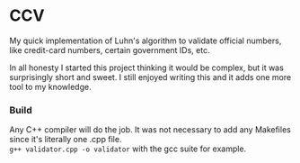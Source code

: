 # CCV
My quick implementation of Luhn's algorithm to validate official numbers, like credit-card numbers, certain government IDs, etc. <br>

In all honesty I started this project thinking it would be complex, but it was surprisingly short and sweet. I still enjoyed writing this and it adds one more tool to my knowledge.

### Build
Any C++ compiler will do the job. It was not necessary to add any Makefiles since it's literally one .cpp file. <br>
`g++ validator.cpp -o validator` with the gcc suite for example.
